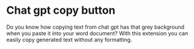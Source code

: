 # Chat gpt copy button

Do you know how copying text from chat gpt has that grey background when you paste it into your word document? With this extension you can easily copy generated text without any formatting.
